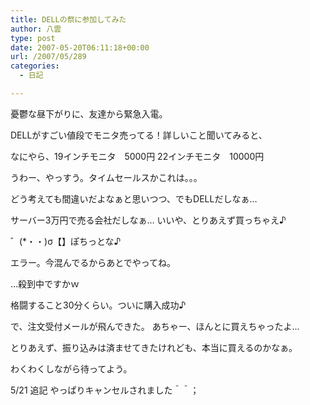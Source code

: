 ```yaml
---
title: DELLの祭に参加してみた
author: 八雲
type: post
date: 2007-05-20T06:11:18+00:00
url: /2007/05/289
categories:
  - 日記

---
```

憂鬱な昼下がりに、友達から緊急入電。
  
DELLがすごい値段でモニタ売ってる！詳しいこと聞いてみると、
  
なにやら、19インチモニタ　5000円 22インチモニタ　10000円
  
うわー、やっすう。タイムセールスかこれは。。。

どう考えても間違いだよなぁと思いつつ、でもDELLだしなぁ…
  
サーバー3万円で売る会社だしなぁ… いいや、とりあえず買っちゃえ♪
  
゛(*・・)σ【】ぽちっとな♪
  
エラー。今混んでるからあとでやってね。

…殺到中ですかｗ
  
格闘すること30分くらい。ついに購入成功♪
  
で、注文受付メールが飛んできた。 あちゃー、ほんとに買えちゃったよ…
  
とりあえず、振り込みは済ませてきたけれども、本当に買えるのかなぁ。
  
わくわくしながら待ってよう。

5/21 追記 やっぱりキャンセルされました＾＾；